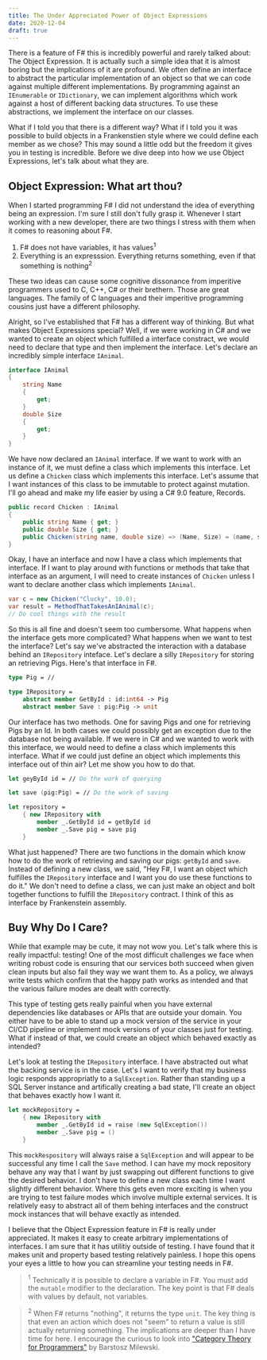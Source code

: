 ```yaml
---
title: The Under Appreciated Power of Object Expressions
date: 2020-12-04
draft: true
---
```


There is a feature of F# this is incredibly powerful and rarely talked about: The Object Expression. It is actually such a simple idea that it is almost boring but the implications of it are profound. We often define an interface to abstract the particular implementation of an object so that we can code against multiple different implementations. By programming against an `IEnumerable` or `IDictionary`, we can implement algorithms which work against a host of different backing data structures. To use these abstractions, we implement the interface on our classes.

What if I told you that there is a different way? What if I told you it was possible to build objects in a Frankenstien style where we could define each member as we chose? This may sound a little odd but the freedom it gives you in testing is incredible. Before we dive deep into how we use Object Expressions, let's talk about what they are.

## Object Expression: What art thou?

When I started programming F# I did not understand the idea of everything being an expression. I'm sure I still don't fully grasp it. Whenever I start working with a new developer, there are two things I stress with them when it comes to reasoning about F#.

1. F# does not have variables, it has values$^1$
2. Everything is an expresssion. Everything returns something, even if that something is nothing$^2$

These two ideas can cause some cognitive dissonance from imperitive programmers used to C, C++, C# or their brethern. Those are great languages. The family of C languages and their imperitive programming cousins just have a different philosophy.

Alright, so I've established that F# has a different way of thinking. But what makes Object Expressions special? Well, if we were working in C# and we wanted to create an object which fulfilled a interface constract, we would need to declare that type and then implement the interface. Let's declare an incredibly simple interface `IAnimal`.

```csharp
interface IAnimal
{
    string Name
    {
        get;
    }
    double Size
    {
        get;
    }
}
```

We have now declared an `IAnimal` interface. If we want to work with an instance of it, we must define a class which implements this interface. Let us define a `Chicken` class which implements this interface. Let's assume that I want instances of this class to be immutable to protect against mutation. I'll go ahead and make my life easier by using a C# 9.0 feature, Records.

```csharp
public record Chicken : IAnimal
{
    public string Name { get; }
    public double Size { get; }
    public Chicken(string name, double size) => (Name, Size) = (name, size);
}
```

Okay, I have an interface and now I have a class which implements that interface. If I want to play around with functions or methods that take that interface as an argument, I will need to create instances of `Chicken` unless I want to declare another class which implements `IAnimal`.

```csharp
var c = new Chicken("Clucky", 10.0);
var result = MethodThatTakesAnIAnimal(c);
// Do cool things with the result
```

So this is all fine and doesn't seem too cumbersome. What happens when the interface gets more complicated? What happens when we want to test the interface? Let's say we've abstracted the interaction with a database behind an `IRepository` inteface. Let's declare a silly `IRepository` for storing an retrieving Pigs. Here's that interface in F#.

```fsharp
type Pig = //

type IRepository =
    abstract member GetById : id:int64 -> Pig
    abstract member Save : pig:Pig -> unit
```

Our interface has two methods. One for saving Pigs and one for retrieving Pigs by an Id. In both cases we could possibly get an exception due to the database not being available. If we were in C# and we wanted to work with this interface, we would need to define a class which implements this interface. What if we could just define an object which implements this interface out of thin air? Let me show you how to do that.

```fsharp
let geyById id = // Do the work of querying

let save (pig:Pig) = // Do the work of saving

let repository =
    { new IRepository with
        member _.GetById id = getById id
        member _.Save pig = save pig
    }
```

What just happened? There are two functions in the domain which know how to do the work of retrieving and saving our pigs: `getById` and `save`. Instead of defining a new class, we said, "Hey F#, I want an object which fulfilles the `IRepository` interface and I want you do use these functions to do it." We don't need to define a class, we can just make an object and bolt together functions to fulfill the `IRepository` contract. I think of this as interface by Frankenstein assembly.

## Buy Why Do I Care?

While that example may be cute, it may not wow you. Let's talk where this is really impactful: testing! One of the most difficult challenges we face when writing robust code is ensuring that our services both succeed when given clean inputs but also fail they way we want them to. As a policy, we always write tests which confirm that the happy path works as intended and that the various failure modes are dealt with correctly.

This type of testing gets really painful when you have external dependencies like databases or APIs that are outside your domain. You either have to be able to stand up a mock version of the service in your CI/CD pipeline or implement mock versions of your classes just for testing. What if instead of that, we could create an object which behaved exactly as intended?

Let's look at testing the `IRepository` interface. I have abstracted out what the backing service is in the case. Let's I want to verify that my business logic responds appropriatly to a `SqlException`. Rather than standing up a SQL Server instance and artifically creating a bad state, I'll create an object that behaves exactly how I want it.

```fsharp
let mockRepository =
    { new IRepository with
        member _.GetById id = raise (new SqlException())
        member _.Save pig = ()
    }
```

This `mockRespository` will always raise a `SqlException` and will appear to be successful any time I call the `Save` method. I can have my mock repository behave any way that I want by just swapping out different functions to give the desired behavior. I don't have to define a new class each time I want slightly different behavior. Where this gets even more exciting is when you are trying to test failure modes which involve multiple external services. It is relatively easy to abstract all of them behing interfaces and the construct mock instances that will behave exactly as intended.

I believe that the Object Expression feature in F# is really under appreciated. It makes it easy to create arbitrary implementations of interfaces. I am sure that it has utilitiy outside of testing. I have found that it makes unit and property based testing relatively painless. I hope this opens your eyes a little to how you can streamline your testing needs in F#.


>$^1$ Technically it is possible to declare a variable in F#. You must add the `mutable` modifier to the declaration. The key point is that F# deals with values by default, not variables.

>$^2$ When F# returns "nothing", it returns the type `unit`. The key thing is that even an action which does not "seem" to return a value is still actually returning something. The implications are deeper than I have time for here. I encourage the curious to look into ["Category Theory for Programmers"](https://bartoszmilewski.com/2014/10/28/category-theory-for-programmers-the-preface/) by Barstosz Milewski.